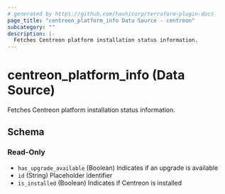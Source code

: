 ```yaml
---
# generated by https://github.com/hashicorp/terraform-plugin-docs
page_title: "centreon_platform_info Data Source - centreon"
subcategory: ""
description: |-
  Fetches Centreon platform installation status information.
---
```


# centreon_platform_info (Data Source)

Fetches Centreon platform installation status information.



<!-- schema generated by tfplugindocs -->
## Schema

### Read-Only

- `has_upgrade_available` (Boolean) Indicates if an upgrade is available
- `id` (String) Placeholder identifier
- `is_installed` (Boolean) Indicates if Centreon is installed
